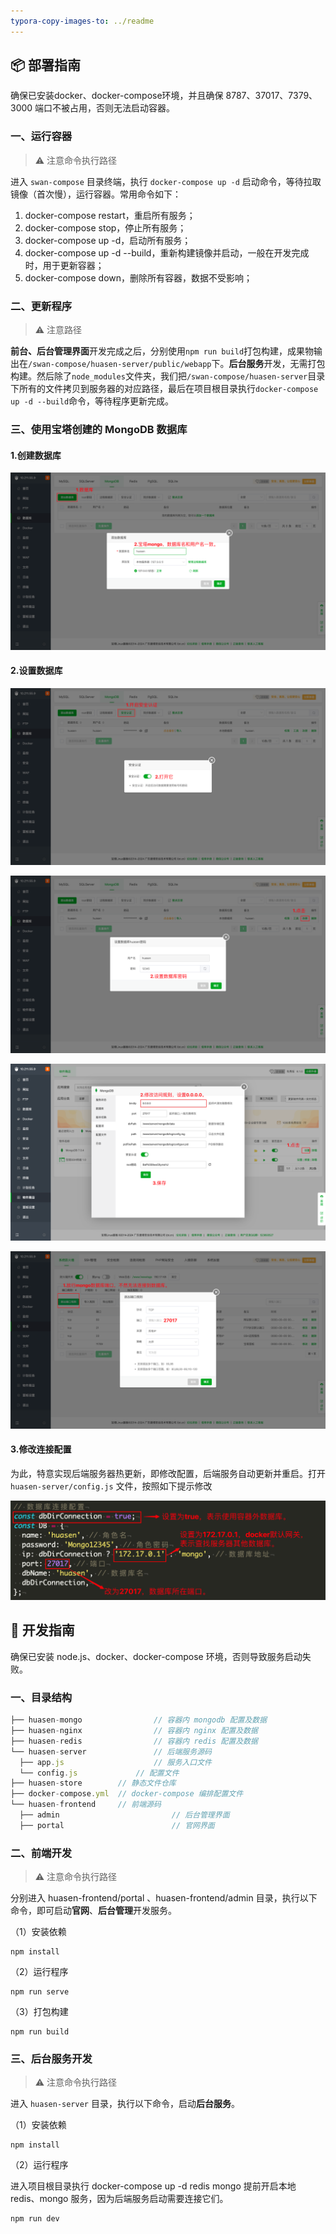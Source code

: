 ```yaml
---
typora-copy-images-to: ../readme
---
```


## 📦 部署指南

确保已安装docker、docker-compose环境，并且确保 8787、37017、7379、3000 端口不被占用，否则无法启动容器。

### 一、运行容器

> ⚠️ 注意命令执行路径

进入 `swan-compose` 目录终端，执行 `docker-compose up -d` 启动命令，等待拉取镜像（首次慢），运行容器。常用命令如下：

1. docker-compose restart，重启所有服务；
2. docker-compose stop，停止所有服务；
3. docker-compose up -d，启动所有服务；
4. docker-compose up -d --build，重新构建镜像并启动，一般在开发完成时，用于更新容器；
5. docker-compose down，删除所有容器，数据不受影响；

### 二、更新程序

> ⚠️ 注意路径

**前台、后台管理界面**开发完成之后，分别使用`npm run build`打包构建，成果物输出在`/swan-compose/huasen-server/public/webapp`下。**后台服务**开发，无需打包构建。然后除了`node_modules`文件夹，我们把`/swan-compose/huasen-server`目录下所有的文件拷贝到服务器的对应路径，最后在项目根目录执行`docker-compose up -d --build`命令，等待程序更新完成。

### 三、使用宝塔创建的 MongoDB 数据库

#### 1.创建数据库

![image-20240602231117164](image-20240602231117164.png)

#### 2.设置数据库

![image-20240602231307675](image-20240602231307675.png)

![image-20240602231436968](image-20240602231436968.png)

![image-20240602232027482](image-20240602232027482.png)

![image-20240602231752697](image-20240602231752697.png)

#### 3.修改连接配置

为此，特意实现后端服务器热更新，即修改配置，后端服务自动更新并重启。打开 `huasen-server/config.js` 文件，按照如下提示修改

![image-20240513211748029](image-20240513211748029.png)

## 🐛 开发指南

确保已安装 node.js、docker、docker-compose 环境，否则导致服务启动失败。

### 一、目录结构

```javascript
├── huasen-mongo 				// 容器内 mongodb 配置及数据
├── huasen-nginx 				// 容器内 nginx 配置及数据
├── huasen-redis 				// 容器内 redis 配置及数据
└── huasen-server				// 后端服务源码
  ├── app.js     				// 服务入口文件
  └── config.js   			// 配置文件
├── huasen-store       	// 静态文件仓库
├── docker-compose.yml 	// docker-compose 编排配置文件
└── huasen-frontend    	// 前端源码
  ├── admin  						// 后台管理界面
  ├── portal 						// 官网界面
```

### 二、前端开发

> ⚠️ 注意命令执行路径

分别进入 huasen-frontend/portal 、huasen-frontend/admin 目录，执行以下命令，即可启动**官网**、**后台管理**开发服务。

（1）安装依赖

```
npm install
```

（2）运行程序

```
npm run serve
```

（3）打包构建

```
npm run build
```

### 三、后台服务开发

> ⚠️ 注意命令执行路径

进入 `huasen-server` 目录，执行以下命令，启动**后台服务**。

（1）安装依赖

```
npm install
```

（2）运行程序

进入项目根目录执行 docker-compose up -d redis mongo 提前开启本地 redis、mongo 服务，因为后端服务启动需要连接它们。

```
npm run dev
```
